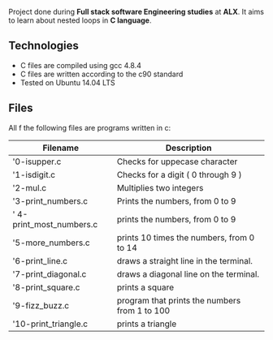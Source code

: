 Project done during **Full stack software Engineering studies** at **ALX**. It aims to learn about nested loops in **C language**.

## Technologies
* C files are compiled using gcc 4.8.4
* C files are written according to the c90 standard
* Tested on Ubuntu 14.04 LTS 

## Files
All f the following files are programs written in c:

| Filename | Description |
| -------- | ----------- |
| '0-isupper.c | Checks for uppecase character |
| '1-isdigit.c | Checks for a digit ( 0 through 9 ) |
| '2-mul.c | Multiplies two integers |
| '3-print_numbers.c | Prints the numbers, from 0 to 9 |
| ' 4-print_most_numbers.c | prints the numbers, from 0 to 9 |
| '5-more_numbers.c |  prints 10 times the numbers, from 0 to 14 |
| '6-print_line.c | draws a straight line in the terminal. |
| '7-print_diagonal.c |  draws a diagonal line on the terminal. |
| '8-print_square.c |  prints a square |
| '9-fizz_buzz.c | program that prints the numbers from 1 to 100 |
| '10-print_triangle.c |  prints a triangle |
